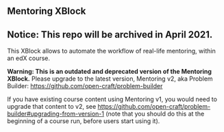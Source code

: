 Mentoring XBlock
----------------

## Notice: This repo will be archived in April 2021. 

This XBlock allows to automate the workflow of real-life mentoring,
within an edX course.

**Warning: This is an outdated and deprecated version of the Mentoring XBlock.** Please upgrade to the latest version, Mentoring v2, aka Problem Builder: https://github.com/open-craft/problem-builder
 
If you have existing course content using Mentoring v1, you would need to upgrade that content to v2, see https://github.com/open-craft/problem-builder#upgrading-from-version-1 (note that you should do this at the beginning of a course run, before users start using it).
